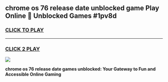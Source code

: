 
## chrome os 76 release date unblocked game Play Online 👋 Unblocked Games #1pv8d
<h3>
<a href="https://premium.freeplayer.one?title=chrome_os_76_release_date&ref=21F">CLICK TO PLAY</a></h3>
<hr>

<h3>
<a href="https://premium.freeplayer.one?title=chrome_os_76_release_date&ref=21F">CLICK 2 PLAY</a>
  
</h3>

<a href="https://premium.freeplayer.one?title=chrome_os_76_release_date&ref=21F/"><img src="https://clearcache.store/games.png"></a>


**chrome os 76 release date games unblocked: Your Gateway to Fun and Accessible Online Gaming**
